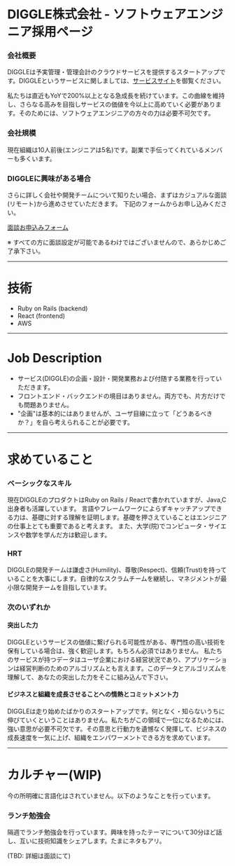 # DIGGLE株式会社 - ソフトウェアエンジニア採用ページ

### 会社概要

DIGGLEは予実管理・管理会計のクラウドサービスを提供するスタートアップです。DIGGLEというサービスに関しましては、[サービスサイト](https://diggle.jp)を御覧ください。

私たちは直近もYoYで200%以上となる急成長を続けています。この曲線を維持し、さらなる高みを目指しサービスの価値を今以上に高めていく必要があります。そのためには、ソフトウェアエンジニアの方々の力は必要不可欠です。

### 会社規模

現在組織は10人前後(エンジニアは5名)です。副業で手伝ってくれているメンバーも多くいます。

### DIGGLEに興味がある場合

さらに詳しく会社や開発チームについて知りたい場合、まずはカジュアルな面談(リモート)から進めさせていただきます。
下記のフォームからお申し込みください。

[面談お申込みフォーム](https://forms.gle/gDLZt8JiPJbGPn6B6)

※ すべての方に面談設定が可能であるわけではございませんので、あらかじめご了承下さい。

---

# 技術

- Ruby on Rails (backend)
- React (frontend)
- AWS

---

# Job Description

- サービス(DIGGLE)の企画・設計・開発業務および付随する業務を行っていただきます。
- フロントエンド・バックエンドの境目はありません。両方でも、片方だけでも問題ありません。
- "企画"は基本的にはありませんが、ユーザ目線に立って「どうあるべきか？」を自ら考えられることが必要です。

---

# 求めていること

### ベーシックなスキル

現在DIGGLEのプロダクトはRuby on Rails / Reactで書かれていますが、Java,C出身者も活躍しています。
言語やフレームワークによらずキャッチアップできる力は、基礎に対する理解を証明します。基礎を押さえていることはエンジニアの仕事上とても重要であると考えます。
また、大学(院)でコンピュータ・サイエンスや数学を学んだ方は歓迎します。

### HRT

DIGGLEの開発チームは謙虚さ(Humility)、尊敬(Respect)、信頼(Trust)を持っていることを大事にします。自律的なスクラムチームを継続し、マネジメントが最小限な開発チームを目指しています。

### 次のいずれか

#### 突出した力

DIGGLEというサービスの価値に繋げられる可能性がある、専門性の高い技術を保有している場合は、強く歓迎します。もちろん必須ではありません。
私たちのサービスが持つデータはユーザ企業における経営状況であり、アプリケーションは経営判断のためのアルゴリズムとも言えます。このデータとアルゴリズムを理解して、あなたの突出した力をそこに組み込んで下さい。

#### ビジネスと組織を成長させることへの情熱とコミットメント力

DIGGLEは走り始めたばかりのスタートアップです。何となく・知らないうちに伸びていくということはありません。私たちがこの領域で一位になるためには、強い意思が必要不可欠です。その意思と行動力を遺憾なく発揮して、ビジネスの成長速度を一気に上げ、組織をエンパワーメントできる方を求めています。

---

# カルチャー(WIP)

今の所明確に言語化はされていません。以下のようなことを行っています。

### ランチ勉強会

隔週でランチ勉強会を行っています。興味を持ったテーマについて30分ほど話し、互いに技術知識をシェアします。たまにネタもアリ。

(TBD: 詳細は面談にて)
